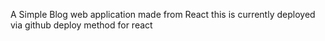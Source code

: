 A Simple Blog web application made from React this is currently deployed via github deploy method for react
